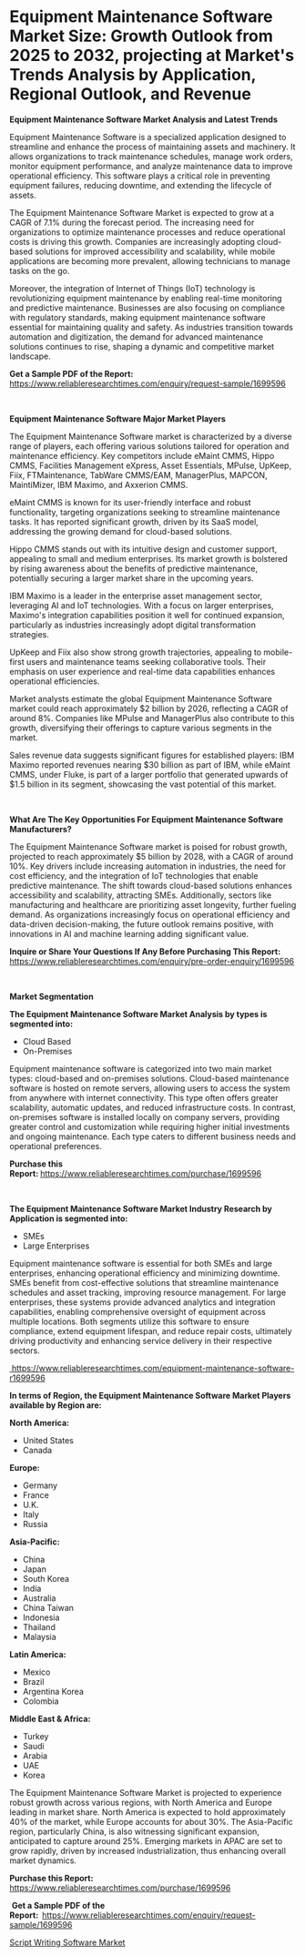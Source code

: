 <p><h1>Equipment Maintenance Software Market Size: Growth Outlook from 2025 to 2032, projecting at Market's Trends Analysis by Application, Regional Outlook, and Revenue</h1></p><p><strong>Equipment Maintenance Software Market Analysis and Latest Trends</strong></p>
<p><p>Equipment Maintenance Software is a specialized application designed to streamline and enhance the process of maintaining assets and machinery. It allows organizations to track maintenance schedules, manage work orders, monitor equipment performance, and analyze maintenance data to improve operational efficiency. This software plays a critical role in preventing equipment failures, reducing downtime, and extending the lifecycle of assets.</p><p>The Equipment Maintenance Software Market is expected to grow at a CAGR of 7.1% during the forecast period. The increasing need for organizations to optimize maintenance processes and reduce operational costs is driving this growth. Companies are increasingly adopting cloud-based solutions for improved accessibility and scalability, while mobile applications are becoming more prevalent, allowing technicians to manage tasks on the go.</p><p>Moreover, the integration of Internet of Things (IoT) technology is revolutionizing equipment maintenance by enabling real-time monitoring and predictive maintenance. Businesses are also focusing on compliance with regulatory standards, making equipment maintenance software essential for maintaining quality and safety. As industries transition towards automation and digitization, the demand for advanced maintenance solutions continues to rise, shaping a dynamic and competitive market landscape.</p></p>
<p><strong>Get a Sample PDF of the Report:&nbsp;</strong> <a href="https://www.reliableresearchtimes.com/enquiry/request-sample/1699596?utm_campaign=3290&utm_medium=2&utm_source=Github&utm_content=ia&utm_term=10032025&utm_id=equipment-maintenance-software">https://www.reliableresearchtimes.com/enquiry/request-sample/1699596</a></p>
<p>&nbsp;</p>
<p><strong>Equipment Maintenance Software Major Market Players</strong></p>
<p><p>The Equipment Maintenance Software market is characterized by a diverse range of players, each offering various solutions tailored for operation and maintenance efficiency. Key competitors include eMaint CMMS, Hippo CMMS, Facilities Management eXpress, Asset Essentials, MPulse, UpKeep, Fiix, FTMaintenance, TabWare CMMS/EAM, ManagerPlus, MAPCON, MaintiMizer, IBM Maximo, and Axxerion CMMS.</p><p>eMaint CMMS is known for its user-friendly interface and robust functionality, targeting organizations seeking to streamline maintenance tasks. It has reported significant growth, driven by its SaaS model, addressing the growing demand for cloud-based solutions.</p><p>Hippo CMMS stands out with its intuitive design and customer support, appealing to small and medium enterprises. Its market growth is bolstered by rising awareness about the benefits of predictive maintenance, potentially securing a larger market share in the upcoming years.</p><p>IBM Maximo is a leader in the enterprise asset management sector, leveraging AI and IoT technologies. With a focus on larger enterprises, Maximo's integration capabilities position it well for continued expansion, particularly as industries increasingly adopt digital transformation strategies.</p><p>UpKeep and Fiix also show strong growth trajectories, appealing to mobile-first users and maintenance teams seeking collaborative tools. Their emphasis on user experience and real-time data capabilities enhances operational efficiencies.</p><p>Market analysts estimate the global Equipment Maintenance Software market could reach approximately $2 billion by 2026, reflecting a CAGR of around 8%. Companies like MPulse and ManagerPlus also contribute to this growth, diversifying their offerings to capture various segments in the market. </p><p>Sales revenue data suggests significant figures for established players: IBM Maximo reported revenues nearing $30 billion as part of IBM, while eMaint CMMS, under Fluke, is part of a larger portfolio that generated upwards of $1.5 billion in its segment, showcasing the vast potential of this market.</p></p>
<p>&nbsp;</p>
<p><strong>What Are The Key Opportunities For Equipment Maintenance Software Manufacturers?</strong></p>
<p><p>The Equipment Maintenance Software market is poised for robust growth, projected to reach approximately $5 billion by 2028, with a CAGR of around 10%. Key drivers include increasing automation in industries, the need for cost efficiency, and the integration of IoT technologies that enable predictive maintenance. The shift towards cloud-based solutions enhances accessibility and scalability, attracting SMEs. Additionally, sectors like manufacturing and healthcare are prioritizing asset longevity, further fueling demand. As organizations increasingly focus on operational efficiency and data-driven decision-making, the future outlook remains positive, with innovations in AI and machine learning adding significant value.</p></p>
<p><strong>Inquire or Share Your Questions If Any Before Purchasing This Report:</strong> <a href="https://www.reliableresearchtimes.com/enquiry/pre-order-enquiry/1699596?utm_campaign=3290&utm_medium=2&utm_source=Github&utm_content=ia&utm_term=10032025&utm_id=equipment-maintenance-software">https://www.reliableresearchtimes.com/enquiry/pre-order-enquiry/1699596</a></p>
<p>&nbsp;</p>
<p><strong>Market Segmentation</strong></p>
<p><strong>The Equipment Maintenance Software Market Analysis by types is segmented into:</strong></p>
<p><ul><li>Cloud Based</li><li>On-Premises</li></ul></p>
<p><p>Equipment maintenance software is categorized into two main market types: cloud-based and on-premises solutions. Cloud-based maintenance software is hosted on remote servers, allowing users to access the system from anywhere with internet connectivity. This type often offers greater scalability, automatic updates, and reduced infrastructure costs. In contrast, on-premises software is installed locally on company servers, providing greater control and customization while requiring higher initial investments and ongoing maintenance. Each type caters to different business needs and operational preferences.</p></p>
<p><strong>Purchase this Report:&nbsp;</strong><a href="https://www.reliableresearchtimes.com/purchase/1699596?utm_campaign=3290&utm_medium=2&utm_source=Github&utm_content=ia&utm_term=10032025&utm_id=equipment-maintenance-software">https://www.reliableresearchtimes.com/purchase/1699596</a></p>
<p>&nbsp;</p>
<p><strong>The Equipment Maintenance Software Market Industry Research by Application is segmented into:</strong></p>
<p><ul><li>SMEs</li><li>Large Enterprises</li></ul></p>
<p><p>Equipment maintenance software is essential for both SMEs and large enterprises, enhancing operational efficiency and minimizing downtime. SMEs benefit from cost-effective solutions that streamline maintenance schedules and asset tracking, improving resource management. For large enterprises, these systems provide advanced analytics and integration capabilities, enabling comprehensive oversight of equipment across multiple locations. Both segments utilize this software to ensure compliance, extend equipment lifespan, and reduce repair costs, ultimately driving productivity and enhancing service delivery in their respective sectors.</p></p>
<p><a href="https://www.reliableresearchtimes.com/equipment-maintenance-software-r1699596?utm_campaign=3290&utm_medium=2&utm_source=Github&utm_content=ia&utm_term=10032025&utm_id=equipment-maintenance-software">&nbsp;https://www.reliableresearchtimes.com/equipment-maintenance-software-r1699596</a></p>
<p><strong>In terms of Region, the Equipment Maintenance Software Market Players available by Region are:</strong></p>
<p>
    <p> <strong> North America: </strong>
        <ul>
            <li>United States</li>
            <li>Canada</li>
        </ul>
        </p> 
    <p> <strong> Europe: </strong>
        <ul>
            <li>Germany</li>
            <li>France</li>
            <li>U.K.</li>
            <li>Italy</li>
            <li>Russia</li>
        </ul>
        </p> 
    <p> <strong> Asia-Pacific: </strong>
        <ul>
            <li>China</li>
            <li>Japan</li>
            <li>South Korea</li>
            <li>India</li>
            <li>Australia</li>
            <li>China Taiwan</li>
            <li>Indonesia</li>
            <li>Thailand</li>
            <li>Malaysia</li>
        </ul>
        </p> 
    <p> <strong> Latin America: </strong>
        <ul>
            <li>Mexico</li>
            <li>Brazil</li>
            <li>Argentina Korea</li>
            <li>Colombia</li>
        </ul>
        </p> 
    <p> <strong> Middle East & Africa: </strong>
        <ul>
            <li>Turkey</li>
            <li>Saudi</li>
            <li>Arabia</li>
            <li>UAE</li>
            <li>Korea</li>
        </ul>
    </p>
    </p>
<p><p>The Equipment Maintenance Software Market is projected to experience robust growth across various regions, with North America and Europe leading in market share. North America is expected to hold approximately 40% of the market, while Europe accounts for about 30%. The Asia-Pacific region, particularly China, is also witnessing significant expansion, anticipated to capture around 25%. Emerging markets in APAC are set to grow rapidly, driven by increased industrialization, thus enhancing overall market dynamics.</p></p>
<p><strong>Purchase this Report: </strong><a href="https://www.reliableresearchtimes.com/purchase/1699596?utm_campaign=3290&utm_medium=2&utm_source=Github&utm_content=ia&utm_term=10032025&utm_id=equipment-maintenance-software">https://www.reliableresearchtimes.com/purchase/1699596</a></p>
<p>&nbsp;<strong>Get a Sample PDF of the Report:&nbsp;&nbsp;</strong><a href="https://www.reliableresearchtimes.com/enquiry/request-sample/1699596?utm_campaign=3290&utm_medium=2&utm_source=Github&utm_content=ia&utm_term=10032025&utm_id=equipment-maintenance-software">https://www.reliableresearchtimes.com/enquiry/request-sample/1699596</a></p>
<p><strong></strong></p>
<p><p><a href="https://github.com/duscarajlha/Market-Research-Report-List-1/blob/main/script-writing-software-market.md?utm_campaign=3290&utm_medium=2&utm_source=Github&utm_content=ia&utm_term=10032025&utm_id=equipment-maintenance-software">Script Writing Software Market</a></p></p>